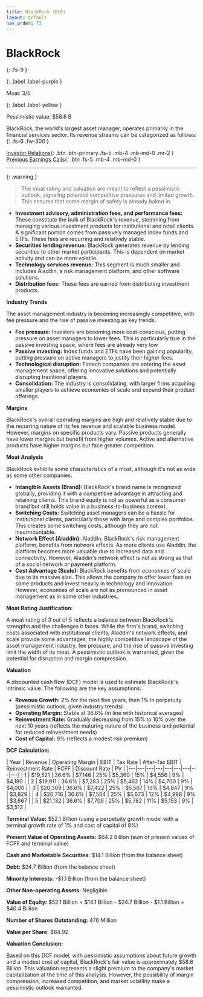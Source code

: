 ```yaml
---
title: BlackRock (BLK)
layout: default
nav_order: 73
---
```


# BlackRock
{: .fs-9 }

{: .label .label-purple }

Moat: 3/5

{: .label .label-yellow }

Pessimistic value: $58.6 B

BlackRock, the world's largest asset manager, operates primarily in the financial services sector. Its revenue streams can be categorized as follows:
{: .fs-6 .fw-300 }

[Investor Relations](https://www.google.com/search?q=BLK+investor+relations){: .btn .btn-primary .fs-5 .mb-4 .mb-md-0 .mr-2 }
[Previous Earnings Calls](https://discountingcashflows.com/company/BLK/transcripts/){: .btn .fs-5 .mb-4 .mb-md-0 }

---

{: .warning } 
>The moat rating and valuation are meant to reflect a pessimistic outlook, signaling potential competitive pressures and limited growth. This ensures that some margin of safety is already baked in.


* **Investment advisory, administration fees, and performance fees:** These constitute the bulk of BlackRock's revenue, stemming from managing various investment products for institutional and retail clients.  A significant portion comes from passively managed index funds and ETFs.  These fees are recurring and relatively stable.
* **Securities lending revenue:**  BlackRock generates revenue by lending securities to other market participants. This is dependent on market activity and can be more volatile.
* **Technology services revenue:**  This segment is much smaller and includes Aladdin, a risk management platform, and other software solutions.
* **Distribution fees:** These fees are earned from distributing investment products.

**Industry Trends**

The asset management industry is becoming increasingly competitive, with fee pressure and the rise of passive investing as key trends.  

* **Fee pressure:**  Investors are becoming more cost-conscious, putting pressure on asset managers to lower fees.  This is particularly true in the passive investing space, where fees are already very low.
* **Passive investing:**  Index funds and ETFs have been gaining popularity, putting pressure on active managers to justify their higher fees.
* **Technological disruption:**  Fintech companies are entering the asset management space, offering innovative solutions and potentially disrupting traditional players.
* **Consolidation:**  The industry is consolidating, with larger firms acquiring smaller players to achieve economies of scale and expand their product offerings.

**Margins**

BlackRock's overall operating margins are high and relatively stable due to the recurring nature of its fee revenue and scalable business model. However, margins on specific products vary. Passive products generally have lower margins but benefit from higher volumes. Active and alternative products have higher margins but face greater competition.

**Moat Analysis**

BlackRock exhibits some characteristics of a moat, although it's not as wide as some other companies.  

* **Intangible Assets (Brand):** BlackRock's brand name is recognized globally, providing it with a competitive advantage in attracting and retaining clients. This brand equity is not as powerful as a consumer brand but still holds value in a business-to-business context.
* **Switching Costs:**  Switching asset managers can be a hassle for institutional clients, particularly those with large and complex portfolios. This creates some switching costs, although they are not insurmountable.
* **Network Effect (Aladdin):**  Aladdin, BlackRock's risk management platform, benefits from network effects.  As more clients use Aladdin, the platform becomes more valuable due to increased data and connectivity.  However,  Aladdin's network effect is not as strong as that of a social network or payment platform.
* **Cost Advantage (Scale):** BlackRock benefits from economies of scale due to its massive size.  This allows the company to offer lower fees on some products and invest heavily in technology and innovation.  However, economies of scale are not as pronounced in asset management as in some other industries.

**Moat Rating Justification:**

A moat rating of 3 out of 5 reflects a balance between BlackRock's strengths and the challenges it faces.  While the firm's brand, switching costs associated with institutional clients, Aladdin's network effects, and scale provide some advantages, the highly competitive landscape of the asset management industry, fee pressure, and the rise of passive investing limit the width of its moat.  A pessimistic outlook is warranted, given the potential for disruption and margin compression.

**Valuation**

A discounted cash flow (DCF) model is used to estimate BlackRock's intrinsic value. The following are the key assumptions:

* **Revenue Growth:** 2% for the next five years, then 1% in perpetuity (pessimistic outlook, given industry trends)
* **Operating Margin:** Stable at 36.6% (in line with historical averages)
* **Reinvestment Rate:**  Gradually decreasing from 15% to 10% over the next 10 years (reflects the maturing nature of the business and potential for reduced reinvestment needs)
* **Cost of Capital:** 9% (reflects a modest risk premium)

**DCF Calculation:**

| Year | Revenue | Operating Margin | EBIT | Tax Rate | After-Tax EBIT | Reinvestment Rate | FCFF | Discount Rate | PV |
|---|---|---|---|---|---|---|---|---|
| 1 | $19,521 | 36.6% | $7,146 | 25% | $5,360 | 15% | $4,556 | 9% | $4,180 |
| 2 | $19,911 | 36.6% | $7,283 | 25% | $5,462 | 14% | $4,700 | 9% | $4,000 |
| 3 | $20,309 | 36.6% | $7,422 | 25% | $5,567 | 13% | $4,847 | 9% | $3,829 |
| 4 | $20,716 | 36.6% | $7,564 | 25% | $5,673 | 12% | $4,998 | 9% | $3,667 |
| 5 | $21,132 | 36.6% | $7,709 | 25% | $5,782 | 11% | $5,153 | 9% | $3,513 |

**Terminal Value:** $52.1 Billion (using a perpetuity growth model with a terminal growth rate of 1% and cost of capital of 9%)

**Present Value of Operating Assets:** $64.2 Billion (sum of present values of FCFF and terminal value)

**Cash and Marketable Securities:** $14.1 Billion (from the balance sheet)

**Debt:** $24.7 Billion (from the balance sheet)

**Minority Interests:** -$1.1 Billion (from the balance sheet)

**Other Non-operating Assets:** Negligible

**Value of Equity:**  $52.1 Billion  + $14.1 Billion - $24.7 Billion - $1.1 Billion = $40.4 Billion

**Number of Shares Outstanding:**  476 Million

**Value per Share:** $84.92

**Valuation Conclusion:**

Based on this DCF model, with pessimistic assumptions about future growth and a modest cost of capital, BlackRock's fair value is approximately $58.6 Billion. This valuation represents a slight premium to the company's market capitalization at the time of this analysis.  However, the possibility of margin compression, increased competition, and market volatility make a pessimistic outlook warranted.
